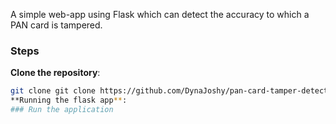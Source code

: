 A simple web-app using Flask which can detect the accuracy to which a PAN card is tampered.
### Steps

 **Clone the repository**:
   ```bash
   git clone git clone https://github.com/DynaJoshy/pan-card-tamper-detection.git
 **Running the flask app**:
### Run the application


